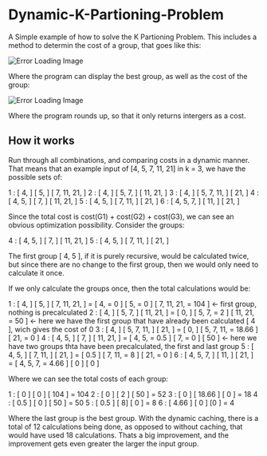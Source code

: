 # Dynamic-K-Partioning-Problem

A Simple example of how to solve the K Partioning Problem. This includes a method to determin the cost of a group, that 
goes like this:

![Error Loading Image](https://9am7hg.db.files.1drv.com/y4mYmz0eNw95zOblFLAfC0-8dHjZn0AQVR1gcUEQDCFSyvVR8HpxX3PcFzrQj_wlME8RTL0D3AVW3crGjirrq98u-8bs0TNHk2JqAtvQX8XUruaCPQdqxsD62gs9mJbjSIMgiMhyOsbKcWhyJHXXL0a8h4S-U1U76hNKxaoAt_45tJDcutclg8WUxLUNrTmrkMqTcG9l4jjWM_w1Knmmo29Mw?width=710&height=272&cropmode=none)

Where the program can display the best group, as well as the cost of the group:

![Error Loading Image](https://amodpg.db.files.1drv.com/y4mr8MAfHKZPlx4KNWMApy1ex8jWsJ-jlL77u6EEwx2tH4hEC3hZY9csh3UHyk0vnWsbY4zte07iJLRNDwTfNplrjJKWI1CRoRitORVUdJCnr3L7L1rXT5bt4XF-WDjPI-Swgg1JZLwEUvDXKVH9inqglm8d93Iv6Uvono_NUFbgMJn6kQxic7M0EcZg0ko8vM0UOxQk5las8b-cB7SO5VD7Q?width=1162&height=387&cropmode=none)

Where the program rounds up, so that it only returns intergers as a cost.

## How it works

Run through all combinations, and comparing costs in a dynamic manner. That means that an example input of [4, 5, 7, 11, 21] in k = 3, we have the possible sets of:

1         : [ 4, ] [ 5, ] [ 7, 11, 21, ]
2         : [ 4, ] [ 5, 7, ] [ 11, 21, ]
3         : [ 4, ] [ 5, 7, 11, ] [ 21, ]
4         : [ 4, 5, ] [ 7, ] [ 11, 21, ]
5         : [ 4, 5, ] [ 7, 11, ] [ 21, ]
6         : [ 4, 5, 7, ] [ 11, ] [ 21, ]

Since the total cost is cost(G1) + cost(G2) + cost(G3), we can see an obvious optimization possibility. Consider the groups:

4         : [ 4, 5, ] [ 7, ] [ 11, 21, ]
5         : [ 4, 5, ] [ 7, 11, ] [ 21, ]

The first group [ 4, 5 ], if it is purely recursive, would be calculated twice, but since there are no change to the first group, then we would only need to calculate it once.

If we only calculate the groups once, then the total calculations would be:

1         : [ 4, ] [ 5, ] [ 7, 11, 21, ] = [ 4, = 0 ] [ 5, = 0 ] [ 7, 11, 21, = 104 ] <- first group, nothing is precalculated
2         : [ 4, ] [ 5, 7, ] [ 11, 21, ] = [ 0, ] [ 5, 7, = 2 ] [ 11, 21, = 50 ] <- here we have the first group that have already been calculated [ 4 ], wich gives the cost of 0
3         : [ 4, ] [ 5, 7, 11, ] [ 21, ] = [ 0, ] [ 5, 7, 11, = 18.66 ] [ 21, = 0 ]
4         : [ 4, 5, ] [ 7, ] [ 11, 21, ] = [ 4, 5, = 0.5 ] [ 7, = 0 ] [ 50 ] <- here we have two groups thta have been precalculated, the first and last group
5         : [ 4, 5, ] [ 7, 11, ] [ 21, ] = [ 0.5 ] [ 7, 11, = 8 ] [ 21, = 0 ]
6         : [ 4, 5, 7, ] [ 11, ] [ 21, ] = [ 4, 5, 7, = 4.66 ] [ 0 ] [ 0 ] 

Where we can see the total costs of each group:

1         : [ 0 ] [ 0 ] [ 104 ]    = 104
2         : [ 0 ] [ 2 ] [ 50 ]     = 52
3         : [ 0 ] [ 18.66 ] [ 0 ]  = 18
4         : [ 0.5 ] [ 0 ] [ 50 ]   = 50
5         : [ 0.5 ] [ 8] [ 0 ]     = 8
6         : [ 4.66 ] [ 0 ] [0 ]    = 4

Where the last group is the best group.
With the dynamic caching, there is a total of 12 calculations being done, as opposed to without caching, that would have used 18 calculations.
Thats a big improvement, and the improvement gets even greater the larger the input group.
